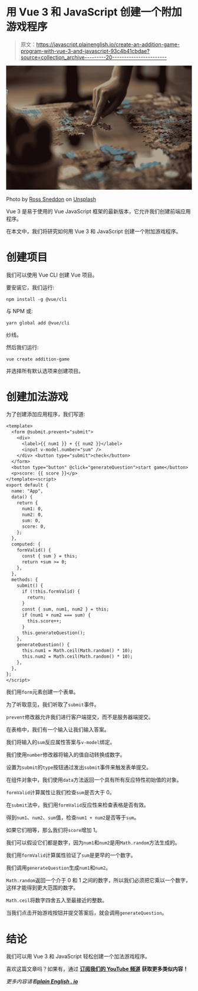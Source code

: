 # 用 Vue 3 和 JavaScript 创建一个附加游戏程序

> 原文：<https://javascript.plainenglish.io/create-an-addition-game-program-with-vue-3-and-javascript-93c4b41cbdae?source=collection_archive---------20----------------------->

![](img/b29c74bdc1e9f8430cc362deeff3f29b.png)

Photo by [Ross Sneddon](https://unsplash.com/@rosssneddon?utm_source=medium&utm_medium=referral) on [Unsplash](https://unsplash.com?utm_source=medium&utm_medium=referral)

Vue 3 是易于使用的 Vue JavaScript 框架的最新版本，它允许我们创建前端应用程序。

在本文中，我们将研究如何用 Vue 3 和 JavaScript 创建一个附加游戏程序。

# 创建项目

我们可以使用 Vue CLI 创建 Vue 项目。

要安装它，我们运行:

```
npm install -g @vue/cli
```

与 NPM 或:

```
yarn global add @vue/cli
```

纱线。

然后我们运行:

```
vue create addition-game
```

并选择所有默认选项来创建项目。

# 创建加法游戏

为了创建添加应用程序，我们写道:

```
<template>
  <form @submit.prevent="submit">
    <div>
      <label>{{ num1 }} + {{ num2 }}</label>
      <input v-model.number="sum" />
    </div> <button type="submit">check</button>
  </form>
  <button type="button" @click="generateQuestion">start game</button>
  <p>score: {{ score }}</p>
</template><script>
export default {
  name: "App",
  data() {
    return {
      num1: 0,
      num2: 0,
      sum: 0,
      score: 0,
    };
  },
  computed: {
    formValid() {
      const { sum } = this;
      return +sum >= 0;
    },
  },
  methods: {
    submit() {
      if (!this.formValid) {
        return;
      }
      const { sum, num1, num2 } = this;
      if (num1 + num2 === sum) {
        this.score++;
      }
      this.generateQuestion();
    },
    generateQuestion() {
      this.num1 = Math.ceil(Math.random() * 10);
      this.num2 = Math.ceil(Math.random() * 10);
    },
  },
};
</script>
```

我们用`form`元素创建一个表单。

为了听取意见，我们听取了`submit`事件。

`prevent`修改器允许我们进行客户端提交，而不是服务器端提交。

在表格中，我们有一个输入让我们输入答案。

我们将输入的`sum`反应属性答案与`v-model`绑定。

我们使用`number`修改器将输入的值自动转换成数字。

设置为`submit`的`type`按钮通过发出`submit`事件来触发表单提交。

在组件对象中，我们使用`data`方法返回一个具有所有反应特性初始值的对象。

`formValid`计算属性让我们检查`sum`是否大于 0。

在`submit`法中，我们用`formValid`反应性来检查表格是否有效。

得到`num1`、`num2`、`sum`值，检查`num1 + num2`是否等于`sum`。

如果它们相等，那么我们将`score`增加 1。

我们可以假设它们都是数字，因为`num1`和`num2`是用`Math.random`方法生成的。

我们用`formValid`计算属性验证了`sum`是更早的一个数字。

我们调用`generateQuestion`生成`num1`和`num2`。

`Math.random`返回一个介于 0 和 1 之间的数字，所以我们必须把它乘以一个数字，这样才能得到更大范围的数字。

`Math.ceil`将数字四舍五入至最接近的整数。

当我们点击开始游戏按钮并提交答案后，就会调用`generateQuestion`。

# 结论

我们可以用 Vue 3 和 JavaScript 轻松创建一个加法游戏程序。

喜欢这篇文章吗？如果有，通过 [**订阅我们的 YouTube 频道**](https://www.youtube.com/channel/UCtipWUghju290NWcn8jhyAw?sub_confirmation=true) **获取更多类似内容！**

*更多内容请看*[***plain English . io***](https://plainenglish.io/)